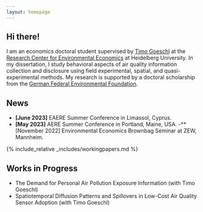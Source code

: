 ```yaml
---
layout: homepage
---
```


## Hi there!

I am an economics doctoral student supervised by [Timo Goeschl](https://www.awi.uni-heidelberg.de/en/node/270) at the [Research Center for Environmental Economics](https://www.awi.uni-heidelberg.de/en/research/environmental-economics) at Heidelberg University. In my dissertation, I study behavioral aspects of air quality information collection and disclosure using field experimental, spatial, and quasi-experimental methods. My research is supported by a doctoral scholarship from the [German Federal Environmental Foundation](https://www.dbu.de/en/). 

## News

- **[June 2023]** EAERE Summer Conference in Limassol, Cyprus.
- **[May 2023]** AERE Summer Conference in Portland, Maine, USA.
-**[November 2022] Environmental Economics Brownbag Seminar at ZEW, Mannheim. 

{% include_relative _includes/workingpapers.md %}

## Works in Progress

- The Demand for Personal Air Pollution Exposure Information (with Timo Goeschl)
- Spatiotemporal Diffusion Patterns and Spillovers in Low-Cost Air Quality Sensor Adoption (with Timo Goeschl)
